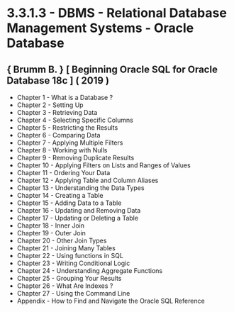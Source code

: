 # 3.3.1.3 - DBMS - Relational Database Management Systems - Oracle Database

## { Brumm B. } [ Beginning Oracle SQL for Oracle Database 18c ] ( 2019 )

- Chapter 1 - What is a Database ?
- Chapter 2 - Setting Up
- Chapter 3 - Retrieving Data
- Chapter 4 - Selecting Specific Columns
- Chapter 5 - Restricting the Results
- Chapter 6 - Comparing Data
- Chapter 7 - Applying Multiple Filters
- Chapter 8 - Working with Nulls
- Chapter 9 - Removing Duplicate Results
- Chapter 10 - Applying Filters on Lists and Ranges of Values
- Chapter 11 - Ordering Your Data
- Chapter 12 - Applying Table and Column Aliases
- Chapter 13 - Understanding the Data Types
- Chapter 14 - Creating a Table
- Chapter 15 - Adding Data to a Table
- Chapter 16 - Updating and Removing Data
- Chapter 17 - Updating or Deleting a Table
- Chapter 18 - Inner Join
- Chapter 19 - Outer Join
- Chapter 20 - Other Join Types
- Chapter 21 - Joining Many Tables
- Chapter 22 - Using functions in SQL
- Chapter 23 - Writing Conditional Logic
- Chapter 24 - Understanding Aggregate Functions
- Chapter 25 - Grouping Your Results
- Chapter 26 - What Are Indexes ?
- Chapter 27 - Using the Command Line
- Appendix - How to Find and Navigate the Oracle SQL Reference
